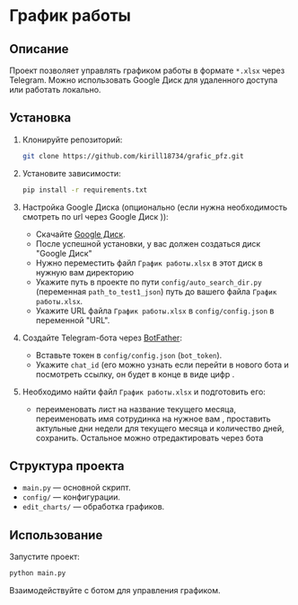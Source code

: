 
# График работы

## Описание
Проект позволяет управлять графиком работы в формате `*.xlsx` через Telegram. Можно использовать Google Диск для удаленного доступа или работать локально.

## Установка
1. Клонируйте репозиторий:
   ```bash
   git clone https://github.com/kirill18734/grafic_pfz.git
   ```
2. Установите зависимости:
   ```bash
   pip install -r requirements.txt
   ```

3. Настройка Google Диска (опционально (если нужна необходимость смотреть по url через Google Диск )):
   - Скачайте [Google Диск](https://ipv4.google.com/intl/ru_ALL/drive/download/).
   - После успешной установки, у вас должен создаться диск "Google Диск"
   - Нужно переместить файл `График работы.xlsx` в этот диск в нужную вам директорию 
   - Укажите путь  в проекте по пути `config/auto_search_dir.py` (переменная `path_to_test1_json`) путь до вашего файла `График работы.xlsx`.
   - Укажите URL файла `График работы.xlsx` в `config/config.json` в переменной "URL".

4. Создайте Telegram-бота через [BotFather](https://web.telegram.org/k/#@BotFather):
   - Вставьте токен в `config/config.json` (`bot_token`).
   - Укажите `chat_id` (его можно узнать если перейти в нового бота и посмотреть ссылку, он будет в конце в виде цифр .
   
5. Необходимо найти файл `График работы.xlsx` и подготовить его: 
   - переименовать лист на название текущего месяца, переименовать имя сотрудинка на нужное вам  , проставить актульные дни недели для текущего месяца и количество дней,  сохранить. Остальное можно отредактировать через бота  
## Структура проекта
- `main.py` — основной скрипт.
- `config/` — конфигурации.
- `edit_charts/` — обработка графиков.

## Использование
Запустите проект:
```bash
python main.py
```
Взаимодействуйте с ботом для управления графиком.


